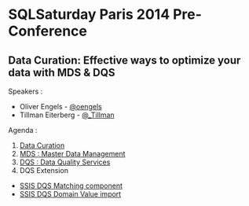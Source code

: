 # SQLSaturday Paris 2014 Pre-Conference
## Data Curation: Effective ways to optimize your data with MDS & DQS

Speakers :

* Oliver Engels - [@oengels](https://twitter.com/oengels)
* Tillman Eiterberg - [@_Tillman](https://twitter.com/_Tillman)

Agenda : 

1. [Data Curation](https://github.com/Fleid/SQLSat-Paris-2014---DQS-MDS-PreConf/blob/master/DataCuration.md)
2. [MDS : Master Data Management](https://github.com/Fleid/SQLSat-Paris-2014---DQS-MDS-PreConf/blob/master/MDS.md)
3. [DQS : Data Quality Services](https://github.com/Fleid/SQLSat-Paris-2014---DQS-MDS-PreConf/blob/master/DQS.md)
4. DQS Extension
  - [SSIS DQS Matching component](https://ssisdqsmatching.codeplex.com/)
  - [SSIS DQS Domain Value import](https://domainvalueimport.codeplex.com/)
